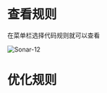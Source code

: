 # 查看规则
在菜单栏选择代码规则就可以查看

![Sonar-12](https://github.com/bloodzer0/Enterprise_Security_Build--Open_Source/blob/master/Application%20Security/Code%20Audit/img/sonar-12.png)

# 优化规则
